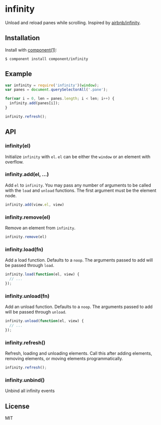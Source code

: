 
# infinity

  Unload and reload panes while scrolling. Inspired by [airbnb/infinity](http://github.com/airbnb/infinity).

## Installation

  Install with [component(1)](http://component.io):

    $ component install component/infinity

## Example

```js
var infinity = require('infinity')(window);
var panes = document.querySelectorAll('.pane');

for(var i = 0, len = panes.length; i < len; i++) {
  infinity.add(panes[i]);
}

infinity.refresh();
```

## API

### infinity(el)

  Initialize `infinity` with `el`. `el` can be either the `window` or an element with overflow.

### infinity.add(el, ...)

  Add `el` to `infinity`. You may pass any number of arguments
  to be called with the `load` and `unload` functions. The
  first argument must be the element node.

```js
infinity.add(view.el, view)
```

### infinity.remove(el)

  Remove an element from `infinity`.

```js
infinity.remove(el)
```

### infinity.load(fn)

  Add a load function. Defaults to a `noop`.
  The arguments passed to add will be passed
  through `load`.

```js
infinity.load(function(el, view) {
  // ...
});
```

### infinity.unload(fn)

  Add an unload function. Defaults to a `noop`.
  The arguments passed to add will be passed
  through `unload`.

```js
infinity.unload(function(el, view) {
  // ...
});
```

### infinity.refresh()

  Refresh, loading and unloading elements. Call this
  after adding elements, removing elements, or moving
  elements programmatically.

```js
infinity.refresh();
```

### infinity.unbind()

  Unbind all infinity events

## License

  MIT
